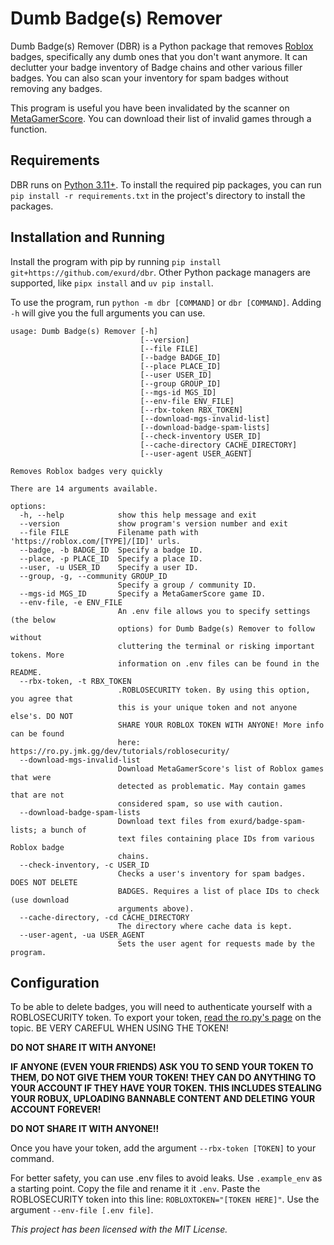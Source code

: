 # Dumb Badge(s) Remover
Dumb Badge(s) Remover (DBR) is a Python package that removes [Roblox](https://www.roblox.com) badges, specifically any dumb ones that you don't want anymore. It can declutter your badge inventory of Badge chains and other various filler badges. You can also scan your inventory for spam badges without removing any badges.

This program is useful you have been invalidated by the scanner on [MetaGamerScore](https://metagamerscore.com/). You can download their list of invalid games through a function.

## Requirements
DBR runs on [Python 3.11+](https://www.python.org/downloads/). To install the required pip packages, you can run `pip install -r requirements.txt` in the project's directory to install the packages.

## Installation and Running
Install the program with pip by running `pip install git+https://github.com/exurd/dbr`. Other Python package managers are supported, like `pipx install` and `uv pip install`.

To use the program, run `python -m dbr [COMMAND]` or `dbr [COMMAND]`. Adding `-h` will give you the full arguments you can use.
```
usage: Dumb Badge(s) Remover [-h]
                             [--version]
                             [--file FILE]
                             [--badge BADGE_ID]
                             [--place PLACE_ID]
                             [--user USER_ID]
                             [--group GROUP_ID]
                             [--mgs-id MGS_ID]
                             [--env-file ENV_FILE]
                             [--rbx-token RBX_TOKEN]
                             [--download-mgs-invalid-list]
                             [--download-badge-spam-lists]
                             [--check-inventory USER_ID]
                             [--cache-directory CACHE_DIRECTORY]
                             [--user-agent USER_AGENT]

Removes Roblox badges very quickly

There are 14 arguments available.

options:
  -h, --help            show this help message and exit
  --version             show program's version number and exit
  --file FILE           Filename path with 'https://roblox.com/[TYPE]/[ID]' urls.
  --badge, -b BADGE_ID  Specify a badge ID.
  --place, -p PLACE_ID  Specify a place ID.
  --user, -u USER_ID    Specify a user ID.
  --group, -g, --community GROUP_ID
                        Specify a group / community ID.
  --mgs-id MGS_ID       Specify a MetaGamerScore game ID.
  --env-file, -e ENV_FILE
                        An .env file allows you to specify settings (the below
                        options) for Dumb Badge(s) Remover to follow without
                        cluttering the terminal or risking important tokens. More
                        information on .env files can be found in the README.
  --rbx-token, -t RBX_TOKEN
                        .ROBLOSECURITY token. By using this option, you agree that
                        this is your unique token and not anyone else's. DO NOT
                        SHARE YOUR ROBLOX TOKEN WITH ANYONE! More info can be found
                        here: https://ro.py.jmk.gg/dev/tutorials/roblosecurity/
  --download-mgs-invalid-list
                        Download MetaGamerScore's list of Roblox games that were
                        detected as problematic. May contain games that are not
                        considered spam, so use with caution.
  --download-badge-spam-lists
                        Download text files from exurd/badge-spam-lists; a bunch of
                        text files containing place IDs from various Roblox badge
                        chains.
  --check-inventory, -c USER_ID
                        Checks a user's inventory for spam badges. DOES NOT DELETE
                        BADGES. Requires a list of place IDs to check (use download
                        arguments above).
  --cache-directory, -cd CACHE_DIRECTORY
                        The directory where cache data is kept.
  --user-agent, -ua USER_AGENT
                        Sets the user agent for requests made by the program.
```

## Configuration
To be able to delete badges, you will need to authenticate yourself with a ROBLOSECURITY token. To export your token, [read the ro.py's page](https://ro.py.jmk.gg/v2.0.0/tutorials/roblosecurity/) on the topic. BE VERY CAREFUL WHEN USING THE TOKEN!

**DO NOT SHARE IT WITH ANYONE!**

**IF ANYONE (EVEN YOUR FRIENDS) ASK YOU TO SEND YOUR TOKEN TO THEM, DO NOT GIVE THEM YOUR TOKEN! THEY CAN DO ANYTHING TO YOUR ACCOUNT IF THEY HAVE YOUR TOKEN. THIS INCLUDES STEALING YOUR ROBUX, UPLOADING BANNABLE CONTENT AND DELETING YOUR ACCOUNT FOREVER!**

**DO NOT SHARE IT WITH ANYONE!!**

Once you have your token, add the argument `--rbx-token [TOKEN]` to your command.

For better safety, you can use .env files to avoid leaks. Use `.example_env` as a starting point. Copy the file and rename it it `.env`. Paste the ROBLOSECURITY token into this line: `ROBLOXTOKEN="[TOKEN HERE]"`. Use the argument `--env-file [.env file]`. 

*This project has been licensed with the MIT License.*